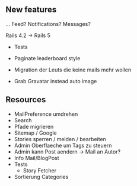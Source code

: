 ## New features

... Feed? Notifications? Messages?



Rails 4.2 -> Rails 5

* Tests
* Paginate leaderboard style

* Migration der Leuts die keine mails mehr wollen
* Grab Gravatar instead auto image

## Resources

* MailPreference umdrehen
* Search
* Pfade migrieren
* Sitemap / Google
* Stories sperren / melden / bearbeiten
* Admin Oberflaeche um Tags zu steuern
* Admin kann Post aendern -> Mail an Autor?
* Info Mail/BlogPost
* Tests
  * Story Fetcher
* Sortierung Categories

